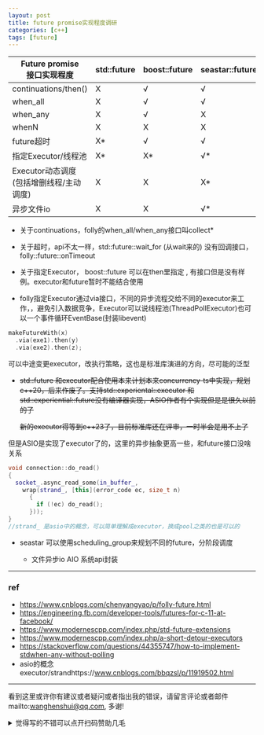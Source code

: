 ```yaml
---
layout: post
title: future promise实现程度调研
categories: [c++]
tags: [future]
---
```


 

| Future promise<br>接口实现程度              | std::future | boost::future | seastar::future | Folly::Future |
| ------------------------------------------- | ----------- | ------------- | --------------- | ------------- |
| continuations/then()                        | X           | √             | √               | √             |
| when_all                                    | X           | √             | √               | √*            |
| when_any                                    | X           | √             | X               | √             |
| whenN                                       | X           | X             | X               | √             |
| future超时                                  | X*          | √             | √               | √             |
| 指定Executor/线程池                         | X*          | X*            | √*              | √             |
| Executor动态调度<br>(包括增删线程/主动调度) | X           | X             | X*              | X*            |
| 异步文件io                                  | X           | X             | √*              | √*            |



- 关于continuations，folly的when_all/when_any接口叫collect*

- 关于超时，api不太一样，std::future::wait_for (从wait来的) 没有回调接口，folly::future::onTimeout

- 关于指定Executor， boost::future 可以在then里指定 , 有接口但是没有样例。executor和future暂时不能结合使用

  

- folly指定Executor通过via接口，不同的异步流程交给不同的executor来工作，，避免引入数据竞争，Executor可以说线程池(ThreadPollExecutor)也可以一个事件循环EventBase(封装libevent)

```c++
makeFutureWith(x)
  .via(exe1).then(y)
  .via(exe2).then(z);
```

可以中途变更executor，改执行策略，这也是标准库演进的方向，尽可能的泛型

- ~~std::future 和executor配合使用本来计划本来concurrency-ts中实现，规划c++20，后来作废了。支持std::experiental::executor 和std::experiential::future没有编译器实现，ASIO作者有个实现但是是很久以前的了~~

  ~~新的executor得等到c++23了，目前标准库还在评审，一时半会是用不上了~~

但是ASIO是实现了executor了的，这里的异步抽象更高一些，和future接口没啥关系

```c++
void connection::do_read() 
{
  socket_.async_read_some(in_buffer_, 
    wrap(strand_, [this](error_code ec, size_t n)
      {
        if (!ec) do_read();
      }));
}
//strand_ 是asio中的概念，可以简单理解成executor，换成pool之类的也是可以的 
```

- seastar 可以使用scheduling_group来规划不同的future，分阶段调度

  - 文件异步io AIO 系统api封装



---

### ref

- https://www.cnblogs.com/chenyangyao/p/folly-future.html
- https://engineering.fb.com/developer-tools/futures-for-c-11-at-facebook/
- https://www.modernescpp.com/index.php/std-future-extensions
- https://www.modernescpp.com/index.php/a-short-detour-executors
- https://stackoverflow.com/questions/44355747/how-to-implement-stdwhen-any-without-polling
- asio的概念 executor/strandhttps://www.cnblogs.com/bbqzsl/p/11919502.html




---

看到这里或许你有建议或者疑问或者指出我的错误，请留言评论或者邮件mailto:wanghenshui@qq.com, 多谢! 
<details>
<summary>觉得写的不错可以点开扫码赞助几毛</summary>
<img src="https://wanghenshui.github.io/assets/wepay.png" alt="微信转账">
</details>